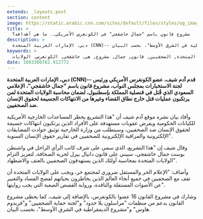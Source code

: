 ```yaml
--- 
extends: _layouts.post 
section: content 
image: https://static.arabic.cnn.com/sites/default/files/styles/og_image_v1/public/2020/10/21/images/GettyImages-1191741475.jpg?h=eca41b3e&itok=dNTxNTgz 
title: > 
  مشروع قانون باسم "جمال خاشقجي" في الكونغرس الأمريكي.. ما هي أهدافه؟ 
description: > 
  دبي، الإمارات العربية المتحدة (CNN)-- قدم آدم شيف، عضو الكونغرس الأمريكي ورئيس لجنة الاستخبارات بمجلس النواب، مشروع قانون باسم "جمال خاشقجي"، الإعلامي السعودي الذي قُتل في قنصلية المملكة بإسطنبول، لضمان محاسبة الولايات المتحدة لمن يرتكبون عمليات قتل خارج نطاق القضاء وغيرها من الانتهاكات الجسيمة لحقوق الإنسان ضد الصحفيين.وأفاد بيان نشره موقع آدم شيف أن "هذا التشريع يحظر المساعدات الخارجية الأمريكية للكيانات الحكومية ويفرض عقوبات مستهدفة على الأفراد الذين يرتكبون انتهاكات جسيمة لحقوق الإنسان ضد الصحفيين، وسيتطلب من وزارة الخارجية توثيق حوادث المضايقات الإلكترونية والمراقبة الإلكترونية للصحفيين في تقارير حقوق الإنسان السنوية".وقال شيف إن "هذا التشريع، الذي سمي على شرف كاتب الرأي الراحل في واشنطن بوست جمال خاشقجي، سيبني على قانون دانيال بيرل لحرية الصحافة، لتعزيز التزام الولايات المتحدة بمحاسبة أولئك الذين يستهدفون الصحفيين بالعنف والاضطهاد".وأضاف: "الإعلام الحر والمستقل ضروري لمجتمع حر، ويجب على الولايات المتحدة أن تقف مع الصحفيين في جميع أنحاء العالم الذين يخاطرون بحياتهم لفضح الفساد والتعبير عن الأصوات المستقلة والناقدة، ورواية القصص الصعبة التي يجب روايتها".وشارك في مشروع القانون 16 عضوا بالكونغرس، بالإضافة إلى شيف، كما يحظى مشروع القانون بدعم من منظمات "مراسلون بلا حدود" و"لجنة حماية الصحفيين" و"فريدوم هاوس" و"مشروع الديمقراطية في الشرق الأوسط"، بحسب البيان. 
keywords: > 
  في, من, ما, الذين, على, الإنسان, الأمريكي, باسم, شيف, المتحدة, الصحفيين, قانون, جمال, مشروع, هي, خاشقجي, الكونغرس, الولايات 
date: 1603300762.912772 
--- 
```

<div><p><strong>&#1583;&#1576;&#1610;&#1548; &#1575;&#1604;&#1573;&#1605;&#1575;&#1585;&#1575;&#1578; &#1575;&#1604;&#1593;&#1585;&#1576;&#1610;&#1577; &#1575;&#1604;&#1605;&#1578;&#1581;&#1583;&#1577; (CNN)-- &#1602;&#1583;&#1605; &#1570;&#1583;&#1605; &#1588;&#1610;&#1601;&#1548; &#1593;&#1590;&#1608; &#1575;&#1604;&#1603;&#1608;&#1606;&#1594;&#1585;&#1587; &#1575;&#1604;&#1571;&#1605;&#1585;&#1610;&#1603;&#1610; &#1608;&#1585;&#1574;&#1610;&#1587; &#1604;&#1580;&#1606;&#1577; &#1575;&#1604;&#1575;&#1587;&#1578;&#1582;&#1576;&#1575;&#1585;&#1575;&#1578; &#1576;&#1605;&#1580;&#1604;&#1587; &#1575;&#1604;&#1606;&#1608;&#1575;&#1576;&#1548; &#1605;&#1588;&#1585;&#1608;&#1593; &#1602;&#1575;&#1606;&#1608;&#1606; &#1576;&#1575;&#1587;&#1605; "&#1580;&#1605;&#1575;&#1604; &#1582;&#1575;&#1588;&#1602;&#1580;&#1610;"&#1548; &#1575;&#1604;&#1573;&#1593;&#1604;&#1575;&#1605;&#1610; &#1575;&#1604;&#1587;&#1593;&#1608;&#1583;&#1610; &#1575;&#1604;&#1584;&#1610; &#1602;&#1615;&#1578;&#1604; &#1601;&#1610; &#1602;&#1606;&#1589;&#1604;&#1610;&#1577; &#1575;&#1604;&#1605;&#1605;&#1604;&#1603;&#1577; &#1576;&#1573;&#1587;&#1591;&#1606;&#1576;&#1608;&#1604;&#1548; &#1604;&#1590;&#1605;&#1575;&#1606; &#1605;&#1581;&#1575;&#1587;&#1576;&#1577; &#1575;&#1604;&#1608;&#1604;&#1575;&#1610;&#1575;&#1578; &#1575;&#1604;&#1605;&#1578;&#1581;&#1583;&#1577; &#1604;&#1605;&#1606; &#1610;&#1585;&#1578;&#1603;&#1576;&#1608;&#1606; &#1593;&#1605;&#1604;&#1610;&#1575;&#1578; &#1602;&#1578;&#1604; &#1582;&#1575;&#1585;&#1580; &#1606;&#1591;&#1575;&#1602; &#1575;&#1604;&#1602;&#1590;&#1575;&#1569; &#1608;&#1594;&#1610;&#1585;&#1607;&#1575; &#1605;&#1606; &#1575;&#1604;&#1575;&#1606;&#1578;&#1607;&#1575;&#1603;&#1575;&#1578; &#1575;&#1604;&#1580;&#1587;&#1610;&#1605;&#1577; &#1604;&#1581;&#1602;&#1608;&#1602; &#1575;&#1604;&#1573;&#1606;&#1587;&#1575;&#1606; &#1590;&#1583; &#1575;&#1604;&#1589;&#1581;&#1601;&#1610;&#1610;&#1606;.</strong></p>&#13;
&#13;
<p>&#1608;&#1571;&#1601;&#1575;&#1583; &#1576;&#1610;&#1575;&#1606; &#1606;&#1588;&#1585;&#1607; &#1605;&#1608;&#1602;&#1593; &#1570;&#1583;&#1605; &#1588;&#1610;&#1601; &#1571;&#1606; "&#1607;&#1584;&#1575; &#1575;&#1604;&#1578;&#1588;&#1585;&#1610;&#1593; &#1610;&#1581;&#1592;&#1585; &#1575;&#1604;&#1605;&#1587;&#1575;&#1593;&#1583;&#1575;&#1578; &#1575;&#1604;&#1582;&#1575;&#1585;&#1580;&#1610;&#1577; &#1575;&#1604;&#1571;&#1605;&#1585;&#1610;&#1603;&#1610;&#1577; &#1604;&#1604;&#1603;&#1610;&#1575;&#1606;&#1575;&#1578; &#1575;&#1604;&#1581;&#1603;&#1608;&#1605;&#1610;&#1577; &#1608;&#1610;&#1601;&#1585;&#1590; &#1593;&#1602;&#1608;&#1576;&#1575;&#1578; &#1605;&#1587;&#1578;&#1607;&#1583;&#1601;&#1577; &#1593;&#1604;&#1609; &#1575;&#1604;&#1571;&#1601;&#1585;&#1575;&#1583; &#1575;&#1604;&#1584;&#1610;&#1606; &#1610;&#1585;&#1578;&#1603;&#1576;&#1608;&#1606; &#1575;&#1606;&#1578;&#1607;&#1575;&#1603;&#1575;&#1578; &#1580;&#1587;&#1610;&#1605;&#1577; &#1604;&#1581;&#1602;&#1608;&#1602; &#1575;&#1604;&#1573;&#1606;&#1587;&#1575;&#1606; &#1590;&#1583; &#1575;&#1604;&#1589;&#1581;&#1601;&#1610;&#1610;&#1606;&#1548; &#1608;&#1587;&#1610;&#1578;&#1591;&#1604;&#1576; &#1605;&#1606; &#1608;&#1586;&#1575;&#1585;&#1577; &#1575;&#1604;&#1582;&#1575;&#1585;&#1580;&#1610;&#1577; &#1578;&#1608;&#1579;&#1610;&#1602; &#1581;&#1608;&#1575;&#1583;&#1579; &#1575;&#1604;&#1605;&#1590;&#1575;&#1610;&#1602;&#1575;&#1578; &#1575;&#1604;&#1573;&#1604;&#1603;&#1578;&#1585;&#1608;&#1606;&#1610;&#1577; &#1608;&#1575;&#1604;&#1605;&#1585;&#1575;&#1602;&#1576;&#1577; &#1575;&#1604;&#1573;&#1604;&#1603;&#1578;&#1585;&#1608;&#1606;&#1610;&#1577; &#1604;&#1604;&#1589;&#1581;&#1601;&#1610;&#1610;&#1606; &#1601;&#1610; &#1578;&#1602;&#1575;&#1585;&#1610;&#1585; &#1581;&#1602;&#1608;&#1602; &#1575;&#1604;&#1573;&#1606;&#1587;&#1575;&#1606; &#1575;&#1604;&#1587;&#1606;&#1608;&#1610;&#1577;".</p>&#13;
&#13;
<p>&#1608;&#1602;&#1575;&#1604; &#1588;&#1610;&#1601; &#1573;&#1606; "&#1607;&#1584;&#1575; &#1575;&#1604;&#1578;&#1588;&#1585;&#1610;&#1593;&#1548; &#1575;&#1604;&#1584;&#1610; &#1587;&#1605;&#1610; &#1593;&#1604;&#1609; &#1588;&#1585;&#1601; &#1603;&#1575;&#1578;&#1576; &#1575;&#1604;&#1585;&#1571;&#1610; &#1575;&#1604;&#1585;&#1575;&#1581;&#1604; &#1601;&#1610; &#1608;&#1575;&#1588;&#1606;&#1591;&#1606; &#1576;&#1608;&#1587;&#1578; &#1580;&#1605;&#1575;&#1604; &#1582;&#1575;&#1588;&#1602;&#1580;&#1610;&#1548; &#1587;&#1610;&#1576;&#1606;&#1610; &#1593;&#1604;&#1609; &#1602;&#1575;&#1606;&#1608;&#1606; &#1583;&#1575;&#1606;&#1610;&#1575;&#1604; &#1576;&#1610;&#1585;&#1604; &#1604;&#1581;&#1585;&#1610;&#1577; &#1575;&#1604;&#1589;&#1581;&#1575;&#1601;&#1577;&#1548; &#1604;&#1578;&#1593;&#1586;&#1610;&#1586; &#1575;&#1604;&#1578;&#1586;&#1575;&#1605; &#1575;&#1604;&#1608;&#1604;&#1575;&#1610;&#1575;&#1578; &#1575;&#1604;&#1605;&#1578;&#1581;&#1583;&#1577; &#1576;&#1605;&#1581;&#1575;&#1587;&#1576;&#1577; &#1571;&#1608;&#1604;&#1574;&#1603; &#1575;&#1604;&#1584;&#1610;&#1606; &#1610;&#1587;&#1578;&#1607;&#1583;&#1601;&#1608;&#1606; &#1575;&#1604;&#1589;&#1581;&#1601;&#1610;&#1610;&#1606; &#1576;&#1575;&#1604;&#1593;&#1606;&#1601; &#1608;&#1575;&#1604;&#1575;&#1590;&#1591;&#1607;&#1575;&#1583;".</p>&#13;
&#13;
<p>&#1608;&#1571;&#1590;&#1575;&#1601;: "&#1575;&#1604;&#1573;&#1593;&#1604;&#1575;&#1605; &#1575;&#1604;&#1581;&#1585; &#1608;&#1575;&#1604;&#1605;&#1587;&#1578;&#1602;&#1604; &#1590;&#1585;&#1608;&#1585;&#1610; &#1604;&#1605;&#1580;&#1578;&#1605;&#1593; &#1581;&#1585;&#1548; &#1608;&#1610;&#1580;&#1576; &#1593;&#1604;&#1609; &#1575;&#1604;&#1608;&#1604;&#1575;&#1610;&#1575;&#1578; &#1575;&#1604;&#1605;&#1578;&#1581;&#1583;&#1577; &#1571;&#1606; &#1578;&#1602;&#1601; &#1605;&#1593; &#1575;&#1604;&#1589;&#1581;&#1601;&#1610;&#1610;&#1606; &#1601;&#1610; &#1580;&#1605;&#1610;&#1593; &#1571;&#1606;&#1581;&#1575;&#1569; &#1575;&#1604;&#1593;&#1575;&#1604;&#1605; &#1575;&#1604;&#1584;&#1610;&#1606; &#1610;&#1582;&#1575;&#1591;&#1585;&#1608;&#1606; &#1576;&#1581;&#1610;&#1575;&#1578;&#1607;&#1605; &#1604;&#1601;&#1590;&#1581; &#1575;&#1604;&#1601;&#1587;&#1575;&#1583; &#1608;&#1575;&#1604;&#1578;&#1593;&#1576;&#1610;&#1585; &#1593;&#1606; &#1575;&#1604;&#1571;&#1589;&#1608;&#1575;&#1578; &#1575;&#1604;&#1605;&#1587;&#1578;&#1602;&#1604;&#1577; &#1608;&#1575;&#1604;&#1606;&#1575;&#1602;&#1583;&#1577;&#1548; &#1608;&#1585;&#1608;&#1575;&#1610;&#1577; &#1575;&#1604;&#1602;&#1589;&#1589; &#1575;&#1604;&#1589;&#1593;&#1576;&#1577; &#1575;&#1604;&#1578;&#1610; &#1610;&#1580;&#1576; &#1585;&#1608;&#1575;&#1610;&#1578;&#1607;&#1575;".</p>&#13;
&#13;
<p>&#1608;&#1588;&#1575;&#1585;&#1603; &#1601;&#1610; &#1605;&#1588;&#1585;&#1608;&#1593; &#1575;&#1604;&#1602;&#1575;&#1606;&#1608;&#1606; 16 &#1593;&#1590;&#1608;&#1575; &#1576;&#1575;&#1604;&#1603;&#1608;&#1606;&#1594;&#1585;&#1587;&#1548; &#1576;&#1575;&#1604;&#1573;&#1590;&#1575;&#1601;&#1577; &#1573;&#1604;&#1609; &#1588;&#1610;&#1601;&#1548; &#1603;&#1605;&#1575; &#1610;&#1581;&#1592;&#1609; &#1605;&#1588;&#1585;&#1608;&#1593; &#1575;&#1604;&#1602;&#1575;&#1606;&#1608;&#1606; &#1576;&#1583;&#1593;&#1605; &#1605;&#1606; &#1605;&#1606;&#1592;&#1605;&#1575;&#1578; "&#1605;&#1585;&#1575;&#1587;&#1604;&#1608;&#1606; &#1576;&#1604;&#1575; &#1581;&#1583;&#1608;&#1583;" &#1608;"&#1604;&#1580;&#1606;&#1577; &#1581;&#1605;&#1575;&#1610;&#1577; &#1575;&#1604;&#1589;&#1581;&#1601;&#1610;&#1610;&#1606;" &#1608;"&#1601;&#1585;&#1610;&#1583;&#1608;&#1605; &#1607;&#1575;&#1608;&#1587;" &#1608;"&#1605;&#1588;&#1585;&#1608;&#1593; &#1575;&#1604;&#1583;&#1610;&#1605;&#1602;&#1585;&#1575;&#1591;&#1610;&#1577; &#1601;&#1610; &#1575;&#1604;&#1588;&#1585;&#1602; &#1575;&#1604;&#1571;&#1608;&#1587;&#1591;"&#1548; &#1576;&#1581;&#1587;&#1576; &#1575;&#1604;&#1576;&#1610;&#1575;&#1606;.</p>&#13;
&#13;</div>